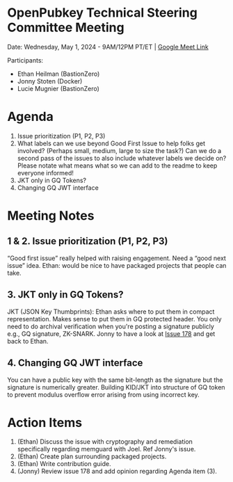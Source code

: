 # OpenPubkey Technical Steering Committee Meeting

Date: Wednesday, May 1, 2024 - 9AM/12PM PT/ET | [Google Meet Link](https://meet.google.com/tes-qcdo-jpf)

Participants:
- Ethan Heilman (BastionZero)
- Jonny Stoten (Docker)
- Lucie Mugnier (BastionZero)

# Agenda
1. Issue prioritization (P1, P2, P3)
2. What labels can we use beyond Good First Issue to help folks get involved? (Perhaps small, medium, large to size the task?) Can we do a second pass of the issues to also include whatever labels we decide on? Please notate what means what so we can add to the readme to keep everyone informed!
3. JKT only in GQ Tokens?
4. Changing GQ JWT interface

# Meeting Notes
## 1 & 2. Issue prioritization (P1, P2, P3)
“Good first issue” really helped with raising engagement. Need a “good next issue” idea. Ethan: would be nice to have packaged projects that people can take.

## 3. JKT only in GQ Tokens?
JKT (JSON Key Thumbprints): Ethan asks where to put them in compact representation. Makes sense to put them in GQ protected header. You only need to do archival verification when you're posting a signature publicly e.g., GQ signature, ZK-SNARK. Jonny to have a look at [Issue 178](https://github.com/openpubkey/openpubkey/issues/178) and get back to Ethan.

## 4. Changing GQ JWT interface
You can have a public key with the same bit-length as the signature but the signature is numerically greater. Building KID/JKT into structure of GQ token to prevent modulus overflow error arising from using incorrect key.

# Action Items
1. (Ethan) Discuss the issue with cryptography and remediation specifically regarding memguard with Joel. Ref Jonny's issue.
2. (Ethan) Create plan surrounding packaged projects.
3. (Ethan) Write contribution guide.
4. (Jonny) Review issue 178 and add opinion regarding Agenda item (3).
